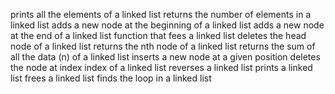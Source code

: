 prints all the elements of a linked list
returns the number of elements in a linked list
adds a new node at the beginning of a linked list
adds a new node at the end of a linked list
function that fees a linked list
deletes the head node of a linked list
returns the nth node of a linked list
returns the sum of all the data (n) of a linked list
inserts a new node at a given position
deletes the node at index index of a linked list
reverses a linked list
prints a linked list
frees a linked list
finds the loop in a linked list

